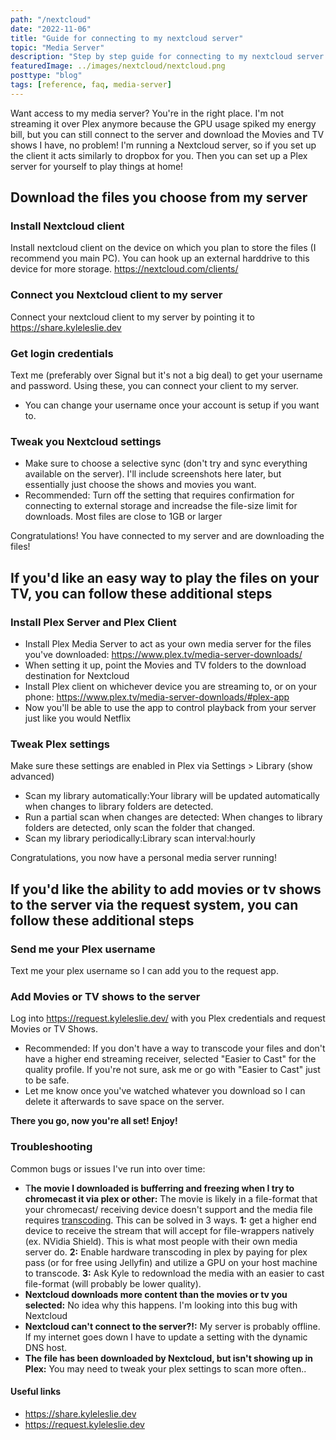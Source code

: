 ```yaml
---
path: "/nextcloud"
date: "2022-11-06"
title: "Guide for connecting to my nextcloud server"
topic: "Media Server"
description: "Step by step guide for connecting to my nextcloud server."
featuredImage: ../images/nextcloud/nextcloud.png
posttype: "blog"
tags: [reference, faq, media-server]
---
```


Want access to my media server? You're in the right place. I'm not streaming it over Plex anymore because the GPU usage spiked my energy bill, but you can still connect to the server and download the Movies and TV shows I have, no problem! I'm running a Nextcloud server, so if you set up the client it acts similarly to dropbox for you. Then you can set up a Plex server for yourself to play things at home!

## Download the files you choose from my server
### Install Nextcloud client
Install nextcloud client on the device on which you plan to store the files (I recommend you main PC). You can hook up an external harddrive to this device for more storage. https://nextcloud.com/clients/


### Connect you Nextcloud client to my server
Connect your nextcloud client to my server by pointing it to https://share.kyleleslie.dev

### Get login credentials
Text me (preferably over Signal but it's not a big deal) to get your username and password. Using these, you can connect your client to my server.
- You can change your username once your account is setup if you want to.

### Tweak you Nextcloud settings
- Make sure to choose a selective sync (don't try and sync everything available on the server). I'll include screenshots here later, but essentially just choose the shows and movies you want.
- Recommended: Turn off the setting that requires confirmation for connecting to external storage and increadse the file-size limit for downloads. Most files are close to 1GB or larger

Congratulations! You have connected to my server and are downloading the files! 

## If you'd like an easy way to play the files on your TV, you can follow these additional steps
### Install Plex Server and Plex Client
- Install Plex Media Server to act as your own media server for the files you've downloaded: https://www.plex.tv/media-server-downloads/
- When setting it up, point the Movies and TV folders to the download destination for Nextcloud
- Install Plex client on whichever device you are streaming to, or on your phone: https://www.plex.tv/media-server-downloads/#plex-app
- Now you'll be able to use the app to control playback from your server just like you would Netflix

### Tweak Plex settings
Make sure these settings are enabled in Plex via Settings > Library (show advanced)
-  Scan my library automatically:Your library will be updated automatically when changes to library folders are detected.
- Run a partial scan when changes are detected: When changes to library folders are detected, only scan the folder that changed.
- Scan my library periodically:Library scan interval:hourly


Congratulations, you now have a personal media server running!

## If you'd like the ability to add movies or tv shows to the server via the request system, you can follow these additional steps

### Send me your Plex username
Text me your plex username so I can add you to the request app.

### Add Movies or TV shows to the server
Log into https://request.kyleleslie.dev/ with you Plex credentials and request Movies or TV Shows.
- Recommended: If you don't have a way to transcode your files and don't have a higher end streaming receiver, selected "Easier to Cast" for the quality profile. If you're not sure, ask me or go with "Easier to Cast" just to be safe.
- Let me know once you've watched whatever you download so I can delete it afterwards to save space on the server.


**There you go, now you're all set! Enjoy!**

### Troubleshooting
Common bugs or issues I've run into over time:
- T**he movie I downloaded is bufferring and freezing when I try to chromecast it via plex or other:** The movie is likely in a file-format that your chromecast/ receiving device doesn't support and the media file requires [transcoding](https://docs.videolan.me/vlc-user/3.0/en/advanced/transcode/transcode_introduction.html). This can be solved in 3 ways. **1:** get a higher end device to receive the stream that will accept for file-wrappers natively (ex. NVidia Shield). This is what most people with their own media server do. **2:** Enable hardware transcoding in plex by paying for plex pass (or for free using Jellyfin) and utilize a GPU on your host machine to transcode. **3:** Ask Kyle to redownload the media with an easier to cast file-format (will probably be lower quality).
- **Nextcloud downloads more content than the movies or tv you selected:** No idea why this happens. I'm looking into this bug with Nextcloud
- **Nextcloud can't connect to the server?!:** My server is probably offline. If my internet goes down I have to update a setting with the dynamic DNS host.
- **The file has been downloaded by Nextcloud, but isn't showing up in Plex:** You may need to tweak your plex settings to scan more often..

#### Useful links
- https://share.kyleleslie.dev
- https://request.kyleleslie.dev
